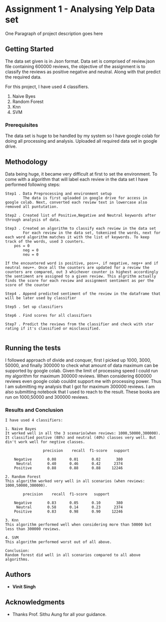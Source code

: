 # Assignment 1 - Analysing Yelp Data set

One Paragraph of project description goes here

## Getting Started

The data set given is in Json format. Data set is comprised of review.json file containing 600000 reviews, the objective of the assignment is to classify the reviews as positive negative and neutral. Along with that predict the required data. 

For this project, I have used 4 classifiers.
1. Naive Byes
2. Random Forest
3. Knn
4. SVM

### Prerequisites

The data set is huge to be handled by my system so I have google colab for doing all processing and analysis. Uploaded all required data set in google drive.

## Methodology 
Data being huge, it became very difficult at first to set the environment. To come with a algorithm that will label each review in the data set I have performed following steps:


```
Step1 . Data Preprocessing and environment setup
		The data is first uploaded in google drive for access in google colab. Next, converted each review text in lowercase also removed all puntutation.

Step2 . Created list of Positive,Negative and Neutral keywords after through analysis of data. 

Step3 . Created an algorithm to classify each review in the data set
		For each review in the data set, tokenized the words, next for each word algorithm matches it with the list of keywords. To keep track of the words, used 3 counters.
	pos = 0
    	neg = 0
    	neu = 0

If the encountered word is positive, pos++, if negative, neg++ and if neutral neu++. Once all the counters are updated for a review the counters are compared, out 3 whichever counter is highest accordingly the sentiment are assigned to a given review. This algrithm actually finds the score for each review and assignment sentiment as per the score of the counter

Step4 . Append predicted sentiment of the review in the dataframe that will be later used by classifier

Step5 . Set up classifiers

Step6 . Find scores for all classifiers

Step7 . Predict the reviews from the classifier and check with star rating if it's classified or misclassified.


```

## Running the tests

I followed approach of divide and conquer, first I picked up 1000, 3000, 50000, and finally 300000 to check what amount of data maximum can be supported by google colab.
Given the limit of processing speed I could run my algorithm for maximum 300000 reviews. When considering 600000 reviews even google colab couldnt support me with processing power. Thus I am submitting my analysis that I got for maximum 300000 reviews. I am also submitting notebook that I used to reach to the result. These books are run on 1000,50000 and 300000 reviews.

### Results and Conclusion



```
I have used 4 classifiers:

1. Naive Bayes
It worked well in all the 3 scenario(when reviews: 1000,50000,300000). It classified postive (88%) and neutral (40%) classes very well. But din't work well for negtive classes.

                 precision    recall  f1-score   support

    Negative       0.08      0.01      0.02       380
     Neutral       0.40      0.46      0.42      2374
    Positive       0.88      0.88      0.88     12246

2. Random Forest
This algorithm worked very well in all scenarios (when reviews: 1000,50000,300000). 

   		precision    recall  f1-score   support

    Negative       0.83      0.05      0.10       380
     Neutral       0.58      0.14      0.23      2374
    Positive       0.83      0.98      0.90     12246

3. Knn 
This algorithm performed well when considering more than 50000 but less than 300000 reviews. 

4. SVM
This algorithm performed worst out of all above.

Conclusion:
Random forest did well in all scenarios compared to all above algorithms.

```

## Authors

* **Vinit Singh** 


## Acknowledgments

* Thanks Prof. Sithu Aung for all your guidance.


